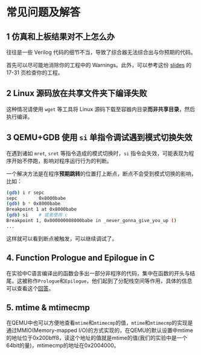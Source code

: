 # 常见问题及解答

## 1 仿真和上板结果对不上怎么办

往往是一些 Verilog 代码的细节不当，导致了综合器无法综合出与你预期的代码。

首先可以尽可能地消除你的工程中的 Warnings。此外，可以参考这份 [slides](http://www.ee.ncu.edu.tw/~jfli/vlsidi/lecture/Verilog-2012.pdf) 的 17-31 页检查你的工程。

## 2 Linux 源码放在共享文件夹下编译失败

这种情况请使用 `wget` 等工具将 Linux 源码下载至容器内目录**而非共享目录**，然后执行编译。

## 3 QEMU+GDB 使用 `si` 单指令调试遇到模式切换失效

在遇到诸如 `mret`, `sret` 等指令造成的模式切换时，`si` 指令会失效，可能表现为程序开始不停跑，影响对程序运行行为的判断。

一个解决方法是在程序**预期跳转**的位置打上断点，断点不会受到模式切换的影响，比如：

```bash
(gdb) i r sepc    
sepc        0x8000babe
(gdb) b * 0x8000babe
Breakpoint 1 at 0x8000babe
(gdb) si    # 或者使用 c
Breakpoint 1, 0x000000008000babe in _never_gonna_give_you_up ()
...
```

这样就可以看到断点被触发，可以继续调试了。

## 4. Function Prologue and Epilogue in C

在实验中C语言编译出的函数会多出一部分非程序的代码，集中在函数的开头与结尾，这被称作`Prologue`和`Epilogue`，他们起到了分配栈空间等作用，具体的信息可以查看这个[回答](https://stackoverflow.com/questions/14765406/function-prologue-and-epilogue-in-c)。

## 5. mtime & mtimecmp

在QEMU中也可以方便地查看`mtime`和`mtimecmp`的值，`mtime`和`mtimecmp`的实现是通过MMIO(Memory-mapped I/O)的方式实现的，在QEMU的默认设置中mtime的地址位于0x200bff8，读这个地址的值就是mtime的值(我们的实验中是一个64bit的量)，mtimecmp的地址在0x2004000。
